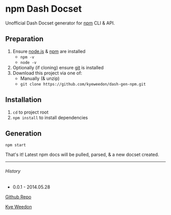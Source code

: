 # npm Dash Docset
Unofficial Dash Docset generator for [npm][1] CLI & API.

## Preparation
1. Ensure [node.js][2] & [npm][1] are installed
   * `npm -v`
   * `node -v`
2. Optionally (if cloning) ensure [git][3] is installed
2. Download this project via one of:
   * Manually (& unzip)
   * `git clone https://github.com/kyeweedon/dash-gen-npm.git`

## Installation
1. `cd` to project root
2. `npm install` to install dependencies

## Generation
`npm start`

That's it! Latest npm docs will be pulled, parsed, & a new docset created.

---
###### History
* 0.0.1 - 2014.05.28

[Github Repo][5]

[Kye Weedon][4]

[1]: http://npmjs.org/
[2]: http://nodejs.org/
[3]: http://git-scm.com/
[4]: http://kye.io/
[5]: https://github.com/kyeweedon/dash-gen-npm.git
